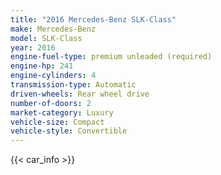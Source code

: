 ```yaml
---
title: "2016 Mercedes-Benz SLK-Class"
make: Mercedes-Benz
model: SLK-Class
year: 2016
engine-fuel-type: premium unleaded (required)
engine-hp: 241
engine-cylinders: 4
transmission-type: Automatic
driven-wheels: Rear wheel drive
number-of-doors: 2
market-category: Luxury
vehicle-size: Compact
vehicle-style: Convertible
---
```


{{< car_info >}}
